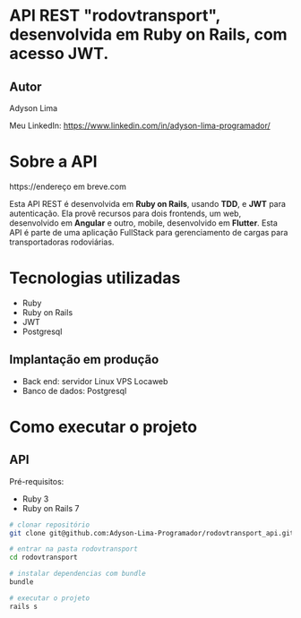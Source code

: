 # API REST "rodovtransport", desenvolvida em Ruby on Rails, com acesso JWT. 

## Autor

Adyson Lima

Meu LinkedIn: https://www.linkedin.com/in/adyson-lima-programador/

# Sobre a API

https://endereço em breve.com

Esta API REST é desenvolvida em **Ruby on Rails**, usando **TDD**, e **JWT** para autenticação. Ela provê recursos para dois frontends, um web, desenvolvido em **Angular** e outro, mobile, desenvolvido em **Flutter**. Esta API é parte de uma aplicação FullStack para gerenciamento de cargas para transportadoras rodoviárias.

# Tecnologias utilizadas

- Ruby
- Ruby on Rails
- JWT
- Postgresql

## Implantação em produção
- Back end: servidor Linux VPS Locaweb
- Banco de dados: Postgresql

# Como executar o projeto

## API
Pré-requisitos: 
- Ruby 3
- Ruby on Rails 7

```bash
# clonar repositório
git clone git@github.com:Adyson-Lima-Programador/rodovtransport_api.git

# entrar na pasta rodovtransport
cd rodovtransport

# instalar dependencias com bundle
bundle

# executar o projeto
rails s
```


